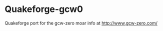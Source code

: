 Quakeforge-gcw0
===============

Quakeforge port for the gcw-zero moar info at http://www.gcw-zero.com/